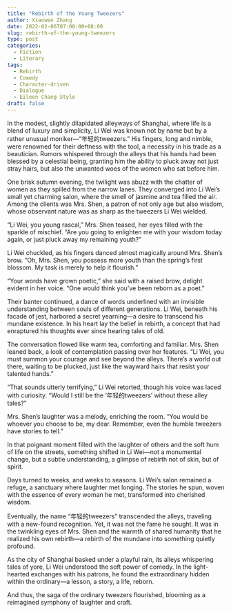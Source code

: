 ```yaml
---
title: "Rebirth of the Young Tweezers"
author: Xiaowen Zhang
date: 2022-02-06T07:00:00+08:00
slug: rebirth-of-the-young-tweezers
type: post
categories:
  - Fiction
  - Literary
tags:
  - Rebirth
  - Comedy
  - Character-driven
  - Dialogue
  - Eileen Chang Style
draft: false
---
```


In the modest, slightly dilapidated alleyways of Shanghai, where life is a blend of luxury and simplicity, Li Wei was known not by name but by a rather unusual moniker—“年轻的tweezers.” His fingers, long and nimble, were renowned for their deftness with the tool, a necessity in his trade as a beautician. Rumors whispered through the alleys that his hands had been blessed by a celestial being, granting him the ability to pluck away not just stray hairs, but also the unwanted woes of the women who sat before him. 

One brisk autumn evening, the twilight was abuzz with the chatter of women as they spilled from the narrow lanes. They converged into Li Wei’s small yet charming salon, where the smell of jasmine and tea filled the air. Among the clients was Mrs. Shen, a patron of not only age but also wisdom, whose observant nature was as sharp as the tweezers Li Wei wielded.

“Li Wei, you young rascal,” Mrs. Shen teased, her eyes filled with the sparkle of mischief. “Are you going to enlighten me with your wisdom today again, or just pluck away my remaining youth?”

Li Wei chuckled, as his fingers danced almost magically around Mrs. Shen’s brow. “Oh, Mrs. Shen, you possess more youth than the spring’s first blossom. My task is merely to help it flourish.”

“Your words have grown poetic,” she said with a raised brow, delight evident in her voice. “One would think you’ve been reborn as a poet.”

Their banter continued, a dance of words underlined with an invisible understanding between souls of different generations. Li Wei, beneath his facade of jest, harbored a secret yearning—a desire to transcend his mundane existence. In his heart lay the belief in rebirth, a concept that had enraptured his thoughts ever since hearing tales of old.

The conversation flowed like warm tea, comforting and familiar. Mrs. Shen leaned back, a look of contemplation passing over her features. “Li Wei, you must summon your courage and see beyond the alleys. There’s a world out there, waiting to be plucked, just like the wayward hairs that resist your talented hands.”

“That sounds utterly terrifying,” Li Wei retorted, though his voice was laced with curiosity. “Would I still be the ‘年轻的tweezers’ without these alley tales?”

Mrs. Shen’s laughter was a melody, enriching the room. “You would be whoever you choose to be, my dear. Remember, even the humble tweezers have stories to tell.”

In that poignant moment filled with the laughter of others and the soft hum of life on the streets, something shifted in Li Wei—not a monumental change, but a subtle understanding, a glimpse of rebirth not of skin, but of spirit.

Days turned to weeks, and weeks to seasons. Li Wei’s salon remained a refuge, a sanctuary where laughter met longing. The stories he spun, woven with the essence of every woman he met, transformed into cherished wisdom.

Eventually, the name “年轻的tweezers” transcended the alleys, traveling with a new-found recognition. Yet, it was not the fame he sought. It was in the twinkling eyes of Mrs. Shen and the warmth of shared humanity that he realized his own rebirth—a rebirth of the mundane into something quietly profound.

As the city of Shanghai basked under a playful rain, its alleys whispering tales of yore, Li Wei understood the soft power of comedy. In the light-hearted exchanges with his patrons, he found the extraordinary hidden within the ordinary—a lesson, a story, a life, reborn.

And thus, the saga of the ordinary tweezers flourished, blooming as a reimagined symphony of laughter and craft.